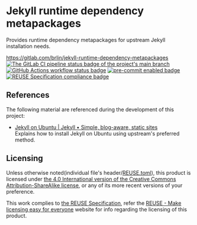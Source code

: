 # Jekyll runtime dependency metapackages

Provides runtime dependency metapackages for upstream Jekyll installation needs.

<https://gitlab.com/brlin/jekyll-runtime-dependency-metapackages>  
[![The GitLab CI pipeline status badge of the project's `main` branch](https://gitlab.com/brlin/jekyll-runtime-dependency-metapackages/badges/main/pipeline.svg?ignore_skipped=true "Click here to check out the comprehensive status of the GitLab CI pipelines")](https://gitlab.com/brlin/jekyll-runtime-dependency-metapackages/-/pipelines) [![GitHub Actions workflow status badge](https://github.com/brlin/jekyll-runtime-dependency-metapackages/actions/workflows/check-potential-problems.yml/badge.svg "GitHub Actions workflow status")](https://github.com/brlin/jekyll-runtime-dependency-metapackages/actions/workflows/check-potential-problems.yml) [![pre-commit enabled badge](https://img.shields.io/badge/pre--commit-enabled-brightgreen?logo=pre-commit&logoColor=white "This project uses pre-commit to check potential problems")](https://pre-commit.com/) [![REUSE Specification compliance badge](https://api.reuse.software/badge/gitlab.com/brlin/jekyll-runtime-dependency-metapackages "This project complies to the REUSE specification to decrease software licensing costs")](https://api.reuse.software/info/gitlab.com/brlin/jekyll-runtime-dependency-metapackages)

## References

The following material are referenced during the development of this project:

* [Jekyll on Ubuntu | Jekyll • Simple, blog-aware, static sites](https://jekyllrb.com/docs/installation/ubuntu/)  
  Explains how to install Jekyll on Ubuntu using upstream's preferred method.

## Licensing

Unless otherwise noted(individual file's header/[REUSE.toml](REUSE.toml)), this product is licensed under [the 4.0 International version of the Creative Commons Attribution-ShareAlike license](https://creativecommons.org/licenses/by-sa/4.0/), or any of its more recent versions of your preference.

This work complies to [the REUSE Specification](https://reuse.software/spec/), refer the [REUSE - Make licensing easy for everyone](https://reuse.software/) website for info regarding the licensing of this product.
